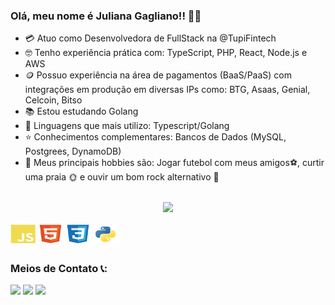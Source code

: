 ### Olá, meu nome é Juliana Gagliano!! 👋🏻

- 💳 Atuo como Desenvolvedora de FullStack na @TupiFintech
- 🤓 Tenho experiência prática com: TypeScript, PHP, React, Node.js e AWS
- 🪙 Possuo experiência na área de pagamentos (BaaS/PaaS) com integrações em produção em diversas IPs como: BTG, Asaas, Genial, Celcoin, Bitso
- 📚 Estou estudando Golang 
- 📌 Linguagens que mais utilizo: Typescript/Golang
- ⭐ Conhecimentos complementares: Bancos de Dados (MySQL, Postgrees, DynamoDB)
- 🎡 Meus principais hobbies são: Jogar futebol com meus amigos⚽, curtir uma praia 🌞 e ouvir um bom rock alternativo 🎵 

<br>
<div align="center">
  <img height="160em" src="https://github-readme-stats.vercel.app/api/top-langs/?username=Julianagagliano7&layout=compact&langs_count=7&theme=dracula"/>
</div>

<div style="display: inline_block"><br>
  <img align="center" alt="Rafa-Js" height="30" width="40" src="https://raw.githubusercontent.com/devicons/devicon/master/icons/javascript/javascript-plain.svg">
  <img align="center" alt="Rafa-HTML" height="30" width="40" src="https://raw.githubusercontent.com/devicons/devicon/master/icons/html5/html5-original.svg">
  <img align="center" alt="Rafa-CSS" height="30" width="40" src="https://raw.githubusercontent.com/devicons/devicon/master/icons/css3/css3-original.svg">
  <img align="center" alt="Rafa-Python" height="30" width="40" src="https://raw.githubusercontent.com/devicons/devicon/master/icons/python/python-original.svg">
</div>

##
  
  ### Meios de Contato 📞:
  
  <div>
    <a href="https://www.linkedin.com/in/juliana-gagliano-4616141b9" target="_blank"><img src="https://img.shields.io/badge/-LinkedIn-%230077B5?style=for-the-badge&logo=linkedin&logoColor=white"></a> 
     <a href = "mailto:julianagagliano1@gmail.com"><img src="https://img.shields.io/badge/-Gmail-%23333?style=for-the-badge&logo=gmail&logoColor=white" target="_blank"></a>
  <a href="https://instagram.com/juliana_gagliano" target="_blank"><img src="https://img.shields.io/badge/-Instagram-%23E4405F?style=for-the-badge&logo=instagram&logoColor=white" target="_blank"></a> 
 </div>
  
